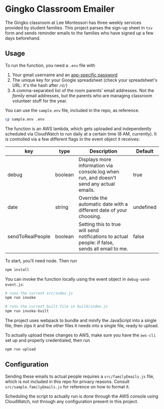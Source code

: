 # Gingko Classroom Emailer

The Gingko classroom at Lee Montessori has three weekly services provided by student families. This project parses the sign-up sheet in `tsv` form and sends reminder emails to the families who have signed up a few days beforehand.

## Usage

To run the function, you need a `.env` file with

1. Your gmail username and an [app-specific password](https://myaccount.google.com/apppasswords)
2. The unique key for your Google spreadsheet (check your spreadsheet's URL: it's the hash after `/d/`)
3. A comma-separated list of the room parents' email addresses. Not the _family_ email addresses, but the parents who are managing classroom volunteer stuff for the year.

You can use the `sample.env` file, included in the repo, as reference.

```sh
cp sample.env .env
```

The function is an AWS lambda, which gets uploaded and independently scheduled via CloudWatch to run daily at a certain time (8 AM, currently). It is controlled via a few different flags in the event object it receives:

<!-- prettier-ignore-start -->
| key | type | Description | Default
| --- | --- | --- | --- |
| debug | boolean | Displays more information via console.log when run, and doesn't send any actual emails. | true |
| date | string | Override the automatic date with a different date of your choosing. | undefined |
| sendToRealPeople | boolean | Setting this to true will send notifications to actual people: if false, sends all email to me. | false |
<!-- prettier-ignore-end -->

To start, you'll need node. Then run

```sh
npm install
```

You can invoke the function locally using the event object in `debug-send-event.js`:

```sh
# runs the current src/index.js
npm run invoke

# runs the current built file in build/index.js
npm run invoke-built
```

The project uses webpack to bundle and minify the JavaScript into a single file, then zips it and the other files it needs into a single file, ready to upload.

To actually upload these changes to AWS, make sure you have the `aws-cli` set up and properly credentialed, then run

```sh
npm run upload
```

## Configuration

Sending these emails to actual people requires a `src/familyEmails.js` file, which is not included in this repo for privacy reasons. Consult `src/sample.familyEmails.js` for reference on how to format it.

Scheduling the script to actually run is done through the AWS console using CloudWatch, not through any configuration present in this project.
